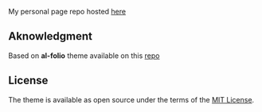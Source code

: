 
My personal page repo hosted [here](https://bastiencarreres.github.io/)

## Aknowledgment
Based on **al-folio** theme available on this [repo](https://github.com/alshedivat/al-folio)

## License

The theme is available as open source under the terms of the [MIT License](https://github.com/alshedivat/al-folio/blob/master/LICENSE).
